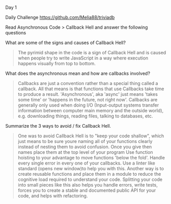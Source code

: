 Day 1

Daily Challenge https://github.com/Melia88/triviadb

Read Asynchronous Code > Callback Hell and answer the following questions

What are some of the signs and causes of Callback Hell?
>The pyrimid shape in the code is a sign of Callback Hell and is caused when people try to write JavaScript in a way where execution happens visually from top to bottom.

What does the asynchronous mean and how are callbacks involved?
>Callbacks are just a convention rather than a special thing called a callback. All that means is that functions that use Callbacks take time to produce a result. 'Asynchronous', aka 'async' just means 'takes some time' or 'happens in the future, not right now'. Callbacks are generally only used when doing I/O (Input-output systems transfer information between computer main memory and the outside world), e.g. downloading things, reading files, talking to databases, etc.

Summarize the 3 ways to avoid / fix Callback Hell. 
> One was to avoid Callback Hell is to "keep your code shallow", which just means to be sure youre naming all of your functions clearly instead of nesting them to avoid confusion. Once you give then names place them at the top level of your program
Use function hoisting to your advantage to move functions 'below the fold'. Handle every single error in every one of your callbacks. Use a linter like standard (opens new window)to help you with this. Another way is to
create reusable functions and place them in a module to reduce the cognitive load required to understand your code. Splitting your code into small pieces like this also helps you handle errors, write tests, forces you to create a stable and documented public API for your code, and helps with refactoring.